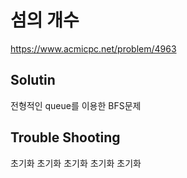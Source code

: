 # 섬의 개수
https://www.acmicpc.net/problem/4963

## Solutin
전형적인 queue를 이용한 BFS문제

## Trouble Shooting
초기화 초기화 초기화 초기화 초기화